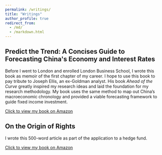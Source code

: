 ```yaml
---
permalink: /writings/
title: "Writings"
author_profile: true
redirect_from: 
  - /md/
  - /markdown.html
---
```


## Predict the Trend: A Concises Guide to Forecasting China's Economy and Interest Rates

Before I went to London and enrolled London Business School, I wrote this book as memoir of the first chapter of my career. I hope to use this book to pay tribute to Joseph Ellis, an ex-Goldman analyst. His book *Ahead of the Curve* greatly inspired my research ideas and laid the foundation for my research methodology. My book uses the same method to map out China’s macroeconomic chronology and provided a viable forecasting framework to guide fixed income investment.

[Click to view my book on Amazon](https://www.amazon.com/dp/B08GX3T5F3/)

## On the Origin of Rights

I wrote this 500-word article as part of the application to a hedge fund.

[Click to view my book on Amazon](https://www.amazon.com/dp/B08GX3T5F3/)
